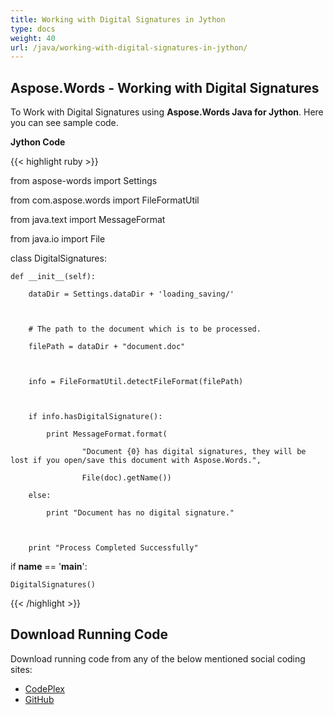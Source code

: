 ```yaml
---
title: Working with Digital Signatures in Jython
type: docs
weight: 40
url: /java/working-with-digital-signatures-in-jython/
---
```


## **Aspose.Words - Working with Digital Signatures**
To Work with Digital Signatures using **Aspose.Words Java for Jython**. Here you can see sample code.

**Jython Code**

{{< highlight ruby >}}

 from aspose-words import Settings

from com.aspose.words import FileFormatUtil

from java.text import MessageFormat

from java.io import File

class DigitalSignatures:

    def __init__(self):

        dataDir = Settings.dataDir + 'loading_saving/'



        # The path to the document which is to be processed.

        filePath = dataDir + "document.doc"



        info = FileFormatUtil.detectFileFormat(filePath)



        if info.hasDigitalSignature():

            print MessageFormat.format(

                    "Document {0} has digital signatures, they will be lost if you open/save this document with Aspose.Words.",

                    File(doc).getName())

        else:

            print "Document has no digital signature."



        print "Process Completed Successfully"

if __name__ == '__main__':

    DigitalSignatures()

{{< /highlight >}}
## **Download Running Code**
Download running code from any of the below mentioned social coding sites:

- [CodePlex](https://asposewordsjavajython.codeplex.com/releases/view/619260)
- [GitHub](https://github.com/aspose-words/Aspose.Words-for-Java/releases/tag/Aspose.Words_Java_for_Jython-v1.0.0)
